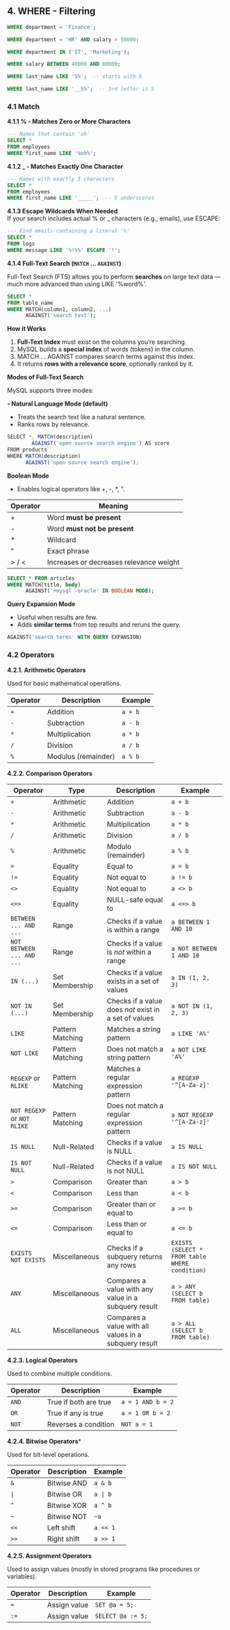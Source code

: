 ## 4.	WHERE - Filtering

```sql
WHERE department = 'Finance';
```

```sql
WHERE department = 'HR' AND salary > 50000;
```

```sql
WHERE department IN ('IT', 'Marketing');
```

```sql
WHERE salary BETWEEN 40000 AND 80000;
```

```sql
WHERE last_name LIKE 'S%';  -- starts with S
```

```sql
WHERE last_name LIKE '__S%';  -- 3rd letter is S
```

### 4.1 Match

**4.1.1 % - Matches Zero or More Characters**
```sql
--- Names that contain 'oh'
SELECT * 
FROM employees
WHERE first_name LIKE '%oh%';
```

**4.1.2 _ - Matches Exactly One Character**
```sql
--- Names with exactly 5 characters
SELECT * 
FROM employees
WHERE first_name LIKE '_____';  -- 5 underscores
```


**4.1.3 Escape Wildcards When Needed**
<br>If your search includes actual % or _ characters (e.g., emails), use ESCAPE:</br>
```sql
--- Find emails containing a literal '%'
SELECT * 
FROM logs
WHERE message LIKE '%!%%' ESCAPE '!';
```

**4.1.4 Full-Text Search (`MATCH` ... `AGAINST`)**

Full-Text Search (FTS) allows you to perform **searches** on large text data — much more advanced than using LIKE '%word%'.

```sql
SELECT * 
FROM table_name
WHERE MATCH(column1, column2, ...) 
      AGAINST('search text');
```

**How it Works**

1. **Full-Text Index** must exist on the columns you’re searching.
2. MySQL builds a **special index** of words (tokens) in the column.
3. MATCH ... AGAINST compares search terms against this index.
4. It returns **rows with a relevance score**, optionally ranked by it.

**Modes of Full-Text Search**

MySQL supports three modes:

**- Natural Language Mode (default)**

- Treats the search text like a natural sentence.
- Ranks rows by relevance.

```jsx
SELECT *, MATCH(description) 
        AGAINST('open source search engine') AS score
FROM products
WHERE MATCH(description) 
      AGAINST('open source search engine');
```

**Boolean Mode**

- Enables logical operators like +, -, *, ".

| **Operator** | **Meaning** |
| --- | --- |
| + | Word **must be present** |
| - | Word **must not be present** |
| * | Wildcard |
| " | Exact phrase |
| > / < | Increases or decreases relevance weight |

```sql
SELECT * FROM articles
WHERE MATCH(title, body)
      AGAINST('+mysql -oracle' IN BOOLEAN MODE);
```

**Query Expansion Mode**

- Useful when results are few.
- Adds **similar terms** from top results and reruns the query.

```sql
AGAINST('search terms' WITH QUERY EXPANSION)
```

### 4.2 Operators

**4.2.1. Arithmetic Operators**

Used for basic mathematical operations.

| Operator | Description | Example |
| --- | --- | --- |
| `+` | Addition | `a + b` |
| `-` | Subtraction | `a - b` |
| `*` | Multiplication | `a * b` |
| `/` | Division | `a / b` |
| `%` | Modulus (remainder) | `a % b` |

**4.2.2. Comparison Operators**

| Operator                         | Type                   | Description                                             | Example                                               |
| -------------------------------- | ---------------------- | ------------------------------------------------------- | ----------------------------------------------------- |
| `+`                              | Arithmetic             | Addition                                                | `a + b`                                               |
| `-`                              | Arithmetic             | Subtraction                                             | `a - b`                                               |
| `*`                              | Arithmetic             | Multiplication                                          | `a * b`                                               |
| `/`                              | Arithmetic             | Division                                                | `a / b`                                               |
| `%`                              | Arithmetic             | Modulo (remainder)                                      | `a % b`                                               |
| `=`                              | Equality               | Equal to                                                | `a = b`                                               |
| `!=`                             | Equality               | Not equal to                                            | `a != b`                                              |
| `<>`                             | Equality               | Not equal to                                            | `a <> b`                                              |
| `<=>`                            | Equality               | NULL-safe equal to                                      | `a <=> b`                                             |
| `BETWEEN ... AND ...`            | Range                  | Checks if a value is within a range                     | `a BETWEEN 1 AND 10`                                  |
| `NOT BETWEEN ... AND ...`        | Range                  | Checks if a value is _not_ within a range               | `a NOT BETWEEN 1 AND 10`                              |
| `IN (...)`                       | Set Membership         | Checks if a value exists in a set of values             | `a IN (1, 2, 3)`                                      |
| `NOT IN (...)`                   | Set Membership         | Checks if a value does _not_ exist in a set of values   | `a NOT IN (1, 2, 3)`                                  |
| `LIKE`                           | Pattern Matching       | Matches a string pattern                                | `a LIKE 'A%'`                                         |
| `NOT LIKE`                       | Pattern Matching       | Does not match a string pattern                         | `a NOT LIKE 'A%'`                                     |
| `REGEXP` or `RLIKE`              | Pattern Matching       | Matches a regular expression pattern                    | `a REGEXP '^[A-Za-z]'`                                |
| `NOT REGEXP` or `NOT RLIKE`      | Pattern Matching       | Does not match a regular expression pattern             | `a NOT REGEXP '^[A-Za-z]'`                            |
| `IS NULL`                        | Null-Related           | Checks if a value is NULL                               | `a IS NULL`                                           |
| `IS NOT NULL`                    | Null-Related           | Checks if a value is not NULL                           | `a IS NOT NULL`                                       |
| `>`                              | Comparison             | Greater than                                            | `a > b`                                               |
| `<`                              | Comparison             | Less than                                               | `a < b`                                               |
| `>=`                             | Comparison             | Greater than or equal to                                | `a >= b`                                              |
| `<=`                             | Comparison             | Less than or equal to                                   | `a <= b`                                              |
| `EXISTS` <br>`NOT EXISTS`</br>   | Miscellaneous          | Checks if a subquery returns any rows                   | `EXISTS (SELECT * FROM table WHERE condition)`        |
| `ANY`                            | Miscellaneous          | Compares a value with any value in a subquery result    | `a > ANY (SELECT b FROM table)`                       |
| `ALL`                            | Miscellaneous          | Compares a value with all values in a subquery result   | `a > ALL (SELECT b FROM table)`                       |

**4.2.3. Logical Operators**

Used to combine multiple conditions.

| Operator | Description | Example |
| --- | --- | --- |
| `AND` | True if both are true | `a = 1 AND b = 2` |
| `OR` | True if any is true | `a = 1 OR b = 2` |
| `NOT` | Reverses a condition | `NOT a = 1` |

**4.2.4. Bitwise Operators***

Used for bit-level operations.

| Operator | Description | Example |
| --- | --- | --- |
| `&` | Bitwise AND | `a & b` |
| `\|`| Bitwise OR  | `a \| b`   |
| `^` | Bitwise XOR | `a ^ b` |
| `~` | Bitwise NOT | `~a` |
| `<<` | Left shift | `a << 1` |
| `>>` | Right shift | `a >> 1` |

**4.2.5. Assignment Operators**

Used to assign values (mostly in stored programs like procedures or variables).

| Operator | Description | Example |
| --- | --- | --- |
| `=` | Assign value | `SET @a = 5;` |
| `:=` | Assign value | `SELECT @a := 5;` |
